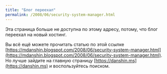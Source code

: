 ```yaml
---
title: "Блог переехал"
permalink: /2008/06/security-system-manager.html
---
```

Эта страница больше не доступна по этому адресу, потому, что блог переехал на новый хостинг.

Вы всё ещё можете прочитать статью по этой ссылке [https://mdanshin.blogspot.com/2008/06/security-system-manager.html](https://mdanshin.blogspot.com/2008/06/security-system-manager.html). Но лучше зайдите на главную страницу [https://danshin.ms](https://danshin.ms) и воспользуйтесь поиском.